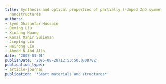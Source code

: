 ```yaml
---
title: Synthesis and optical properties of partially S-doped ZnO symmetric three-sidedfeather-like
  nanostructures
authors:
- Syed Ghazanfar Hussain
- Deming Liu
- Xintang Huang
- Kamal Mahir Sulieman
- Jinping Liu
- Hairong Liu
- Ahmed N Abd Alla
date: '2007-01-01'
publishDate: '2025-08-28T12:53:50.050878Z'
publication_types:
- article-journal
publication: '*Smart materials and structures*'
---
```

